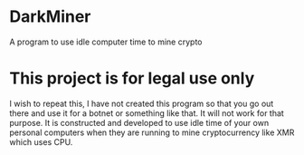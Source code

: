 # DarkMiner
 A program to use idle computer time to mine crypto
# This project is for legal use only
 I wish to repeat this, I have not created this program so that you go out there and use it for a botnet or something like that.
 It will not work for that purpose. It is constructed and developed to use idle time of your own personal computers when they are running
 to mine cryptocurrency like XMR which uses CPU.
